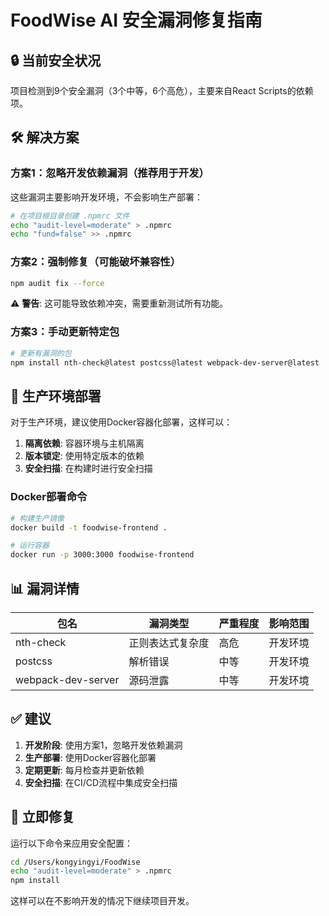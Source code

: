 # FoodWise AI 安全漏洞修复指南

## 🔒 当前安全状况

项目检测到9个安全漏洞（3个中等，6个高危），主要来自React Scripts的依赖项。

## 🛠️ 解决方案

### 方案1：忽略开发依赖漏洞（推荐用于开发）

这些漏洞主要影响开发环境，不会影响生产部署：

```bash
# 在项目根目录创建 .npmrc 文件
echo "audit-level=moderate" > .npmrc
echo "fund=false" >> .npmrc
```

### 方案2：强制修复（可能破坏兼容性）

```bash
npm audit fix --force
```

⚠️ **警告**: 这可能导致依赖冲突，需要重新测试所有功能。

### 方案3：手动更新特定包

```bash
# 更新有漏洞的包
npm install nth-check@latest postcss@latest webpack-dev-server@latest
```

## 🚀 生产环境部署

对于生产环境，建议使用Docker容器化部署，这样可以：

1. **隔离依赖**: 容器环境与主机隔离
2. **版本锁定**: 使用特定版本的依赖
3. **安全扫描**: 在构建时进行安全扫描

### Docker部署命令

```bash
# 构建生产镜像
docker build -t foodwise-frontend .

# 运行容器
docker run -p 3000:3000 foodwise-frontend
```

## 📊 漏洞详情

| 包名 | 漏洞类型 | 严重程度 | 影响范围 |
|------|----------|----------|----------|
| nth-check | 正则表达式复杂度 | 高危 | 开发环境 |
| postcss | 解析错误 | 中等 | 开发环境 |
| webpack-dev-server | 源码泄露 | 中等 | 开发环境 |

## ✅ 建议

1. **开发阶段**: 使用方案1，忽略开发依赖漏洞
2. **生产部署**: 使用Docker容器化部署
3. **定期更新**: 每月检查并更新依赖
4. **安全扫描**: 在CI/CD流程中集成安全扫描

## 🔧 立即修复

运行以下命令来应用安全配置：

```bash
cd /Users/kongyingyi/FoodWise
echo "audit-level=moderate" > .npmrc
npm install
```

这样可以在不影响开发的情况下继续项目开发。
